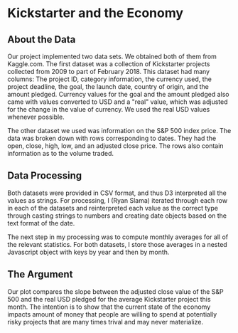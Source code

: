 # Kickstarter and the Economy

## About the Data
Our project implemented two data sets. We obtained both of them from Kaggle.com. The first dataset was a collection of Kickstarter projects collected from 2009 to part of February 2018. This dataset had many columns: The project ID, category information, the currency used, the project deadline, the goal, the launch date, country of origin, and the amount pledged. Currency values for the goal and the amount pledged also came with values converted to USD and a "real" value, which was adjusted for the change in the value of currency. We used the real USD values whenever possible.

The other dataset we used was information on the S&P 500 index price. The data was broken down with rows corresponding to dates. They had the open, close, high, low, and an adjusted close price. The rows also contain information as to the volume traded.

## Data Processing
Both datasets were provided in CSV format, and thus D3 interpreted all the values as strings. For processing, I (Ryan Slama) iterated through each row in each of the datasets and reinterpreted each value as the correct type through casting strings to numbers and creating date objects based on the text format of the date.

The next step in my processing was to compute monthly averages for all of the relevant statistics. For both datasets, I store those averages in a nested Javascript object with keys by year and then by month.

## The Argument
Our plot compares the slope between the adjusted close value of the S&P 500 and the real USD pledged for the average Kickstarter project this month. The intention is to show that the current state of the economy impacts amount of money that people are willing to spend at potentially risky projects that are many times trival and may never materialize.

